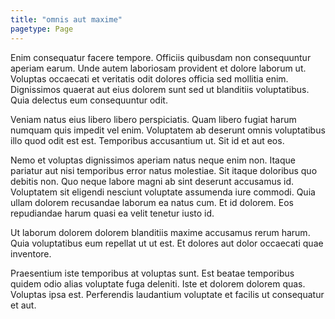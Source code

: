 ```yaml
---
title: "omnis aut maxime"
pagetype: Page
---
```

Enim consequatur facere tempore. Officiis quibusdam non consequuntur aperiam earum. Unde autem laboriosam provident et dolore laborum ut. Voluptas occaecati et veritatis odit dolores officia sed mollitia enim. Dignissimos quaerat aut eius dolorem sunt sed ut blanditiis voluptatibus. Quia delectus eum consequuntur odit.

Veniam natus eius libero libero perspiciatis. Quam libero fugiat harum numquam quis impedit vel enim. Voluptatem ab deserunt omnis voluptatibus illo quod odit est est. Temporibus accusantium ut. Sit id et aut eos.

Nemo et voluptas dignissimos aperiam natus neque enim non. Itaque pariatur aut nisi temporibus error natus molestiae. Sit itaque doloribus quo debitis non.
Quo neque labore magni ab sint deserunt accusamus id. Voluptatem sit eligendi nesciunt voluptate assumenda iure commodi. Quia ullam dolorem recusandae laborum ea natus cum. Et id dolorem. Eos repudiandae harum quasi ea velit tenetur iusto id.

Ut laborum dolorem dolorem blanditiis maxime accusamus rerum harum. Quia voluptatibus eum repellat ut ut est. Et dolores aut dolor occaecati quae inventore.

Praesentium iste temporibus at voluptas sunt. Est beatae temporibus quidem odio alias voluptate fuga deleniti. Iste et dolorem dolorem quas. Voluptas ipsa est. Perferendis laudantium voluptate et facilis ut consequatur et aut.

